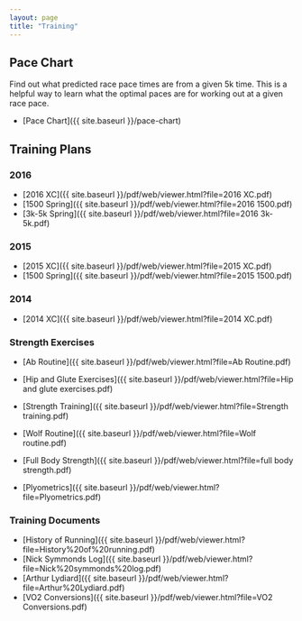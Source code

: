 ```yaml
---
layout: page
title: "Training"
---
```

## Pace Chart

Find out what predicted race pace times are from a given 5k time.
This is a helpful way to learn what the optimal paces are for working out at a given race pace.
 - [Pace Chart]({{ site.baseurl }}/pace-chart)

## Training Plans

### 2016

 - [2016 XC]({{ site.baseurl }}/pdf/web/viewer.html?file=2016 XC.pdf)
 - [1500 Spring]({{ site.baseurl }}/pdf/web/viewer.html?file=2016 1500.pdf)
 - [3k-5k Spring]({{ site.baseurl }}/pdf/web/viewer.html?file=2016 3k-5k.pdf)

### 2015 

 - [2015 XC]({{ site.baseurl }}/pdf/web/viewer.html?file=2015 XC.pdf)
 - [1500 Spring]({{ site.baseurl }}/pdf/web/viewer.html?file=2015 1500.pdf)
### 2014 

 - [2014 XC]({{ site.baseurl }}/pdf/web/viewer.html?file=2014 XC.pdf)
 
### Strength Exercises 

 - [Ab Routine]({{ site.baseurl }}/pdf/web/viewer.html?file=Ab Routine.pdf)
 - [Hip and Glute Exercises]({{ site.baseurl }}/pdf/web/viewer.html?file=Hip and glute exercises.pdf)
 - [Strength Training]({{ site.baseurl }}/pdf/web/viewer.html?file=Strength training.pdf)

 - [Wolf Routine]({{ site.baseurl }}/pdf/web/viewer.html?file=Wolf routine.pdf)
 - [Full Body Strength]({{ site.baseurl }}/pdf/web/viewer.html?file=full body strength.pdf)
 - [Plyometrics]({{ site.baseurl }}/pdf/web/viewer.html?file=Plyometrics.pdf)

### Training Documents 

 - [History of Running]({{ site.baseurl }}/pdf/web/viewer.html?file=History%20of%20running.pdf)
 - [Nick Symmonds Log]({{ site.baseurl }}/pdf/web/viewer.html?file=Nick%20symmonds%20log.pdf)
 - [Arthur Lydiard]({{ site.baseurl }}/pdf/web/viewer.html?file=Arthur%20Lydiard.pdf)
 - [VO2 Conversions]({{ site.baseurl }}/pdf/web/viewer.html?file=VO2 Conversions.pdf)


